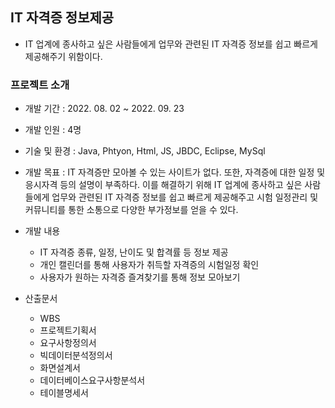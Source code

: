 ## IT 자격증 정보제공
- IT 업계에 종사하고 싶은 사람들에게 업무와 관련된 IT 자격증 정보를 쉽고 빠르게 제공해주기 위함이다.
### 프로젝트 소개
- 개발 기간 : 2022. 08. 02 ~ 2022. 09. 23

- 개발 인원 : 4명

- 기술 및 환경 : Java, Phtyon, Html, JS, JBDC, Eclipse, MySql

- 개발 목표 : IT 자격증만 모아볼 수 있는 사이트가 없다. 또한, 자격증에 대한 일정 및 응시자격 등의 설명이 부족하다. 이를 해결하기 위해 IT 업계에 종사하고 싶은 사람들에게 업무와 관련된 IT 자격증 정보를 쉽고 빠르게 제공해주고 시험 일정관리 및 커뮤니티를 통한 소통으로 다양한 부가정보를 얻을 수 있다.

- 개발 내용
  - IT 자격증 종류, 일정, 난이도 및 합격률 등 정보 제공
  - 개인 캘린더를 통해 사용자가 취득할 자격증의 시험일정 확인
  - 사용자가 원하는 자격증 즐겨찾기를 통해 정보 모아보기

- 산출문서
  - WBS
  - 프로젝트기획서
  - 요구사항정의서
  - 빅데이터분석정의서
  - 화면설계서
  - 데이터베이스요구사항분석서
  - 테이블명세서

